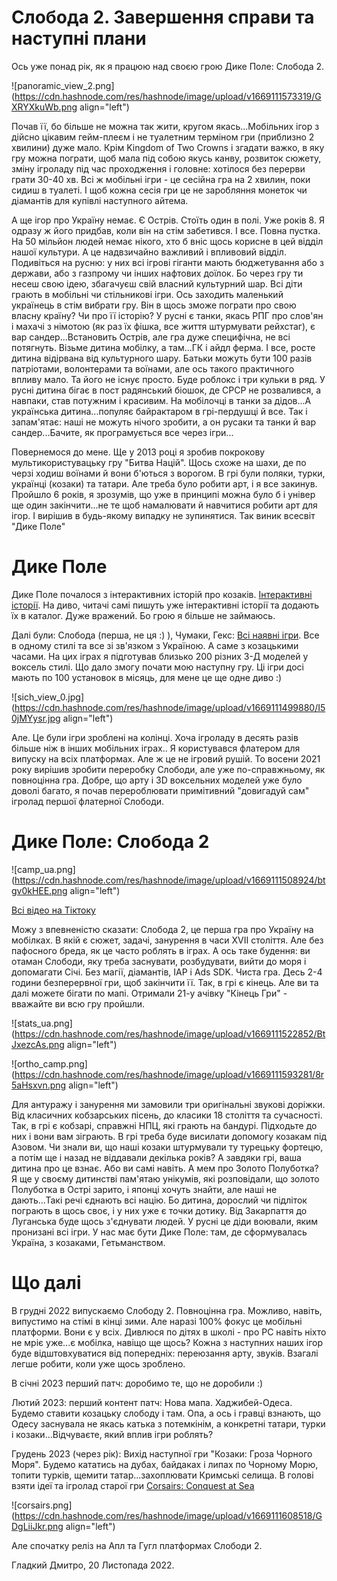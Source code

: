 # Слобода 2. Завершення справи та наступні плани

Ось уже понад рік, як я працюю над своєю грою Дике Поле: Слобода 2.


![panoramic_view_2.png](https://cdn.hashnode.com/res/hashnode/image/upload/v1669111573319/GXRYXkuWb.png align="left")


Почав її, бо більше не можна так жити, кругом якась...Мобільних ігор з дійсно цікавим гейм-плеєм і не туалетним терміном гри (приблизно 2 хвилини) дуже мало. Крім Kingdom of Two Crowns і згадати важко, в яку гру можна пограти, щоб мала під собою якусь канву, розвиток сюжету, зміну ігроладу під час проходження і головне: хотілося без перерви грати 30-40 хв. Всі ж мобільні ігри - це сесійна гра на 2 хвилин, поки сидиш в туалеті. І щоб кожна сесія гри це не заробляння монеток чи діамантів для купівлі наступного айтема.

А ще ігор про Україну немає. Є Острів. Стоїть один в полі. Уже років 8. Я одразу ж його придбав, коли він на стім забетився. І все. Повна пустка. На 50 мільйон людей немає нікого, хто б вніс щось корисне в цей відділ нашої культури. А це надвзичайно важливий і впливовий відділ. Подивіться на русню: у них всі ігрові гіганти мають бюджетування або з держави, або з газпрому чи інших нафтових доїлок. Бо через гру ти несеш свою ідею, збагачуєш свій власний культурний шар. Всі діти грають в мобільні чи стільникові ігри. Ось заходить маленький українець в стім вибрати гру. Він в щось зможе пограти про свою власну країну? Чи про її історію? У русні є танки, якась РПГ про слов'ян і махачі з німотою (як раз їх фішка, все життя штурмувати рейхстаг), є вар сандер...Встановить Острів, але гра дуже специфічна, не всі потягнуть. Візьме дитина мобілку, а там...ГК і айдл ферма. І все, росте дитина відірвана від культурного шару. Батьки можуть бути 100 разів патріотами, волонтерами та воїнами, але ось такого практичного впливу мало. Та його не існує просто. Буде роблокс і три кульки в ряд. У русні дитина бігає в пост радянський біошок, де СРСР не розвалився, а навпаки, став потужним і красивим. На мобілочці в танки за дідов...А українська дитина...популяє байрактаром в грі-пердушці й все. Так і запам'ятає: наші не можуть нічого зробити, а он русаки та танки й вар сандер...Бачите, як програмується все через ігри...

Повернемося до мене. Ще у 2013 році я зробив покрокову мультикористувацьку гру "Битва Націй". Щось схоже на шахи, де по черзі ходиш воїнами й вони б'ються з ворогом. В грі були поляки, турки, українці (козаки) та татари. Але треба було робити арт, і я все закинув. Пройшло 6 років, я зрозумів, що уже в принципі можна було б і універ ще один закінчити...не те щоб намалювати й навчитися робити арт для ігор. І вирішив в будь-якому випадку не зупинятися. Так виник всесвіт "Дике Поле"

# Дике Поле

Дике Поле почалося з інтерактивних історій про козаків. [Інтерактивні історії](https://locadeserta.com/interactive/). На диво, читачі самі пишуть уже інтерактивні історії та додають їх в каталог. Дуже вражений. Бо грою я більше не займаюсь.

Далі були: Слобода (перша, не ця :) ), Чумаки, Гекс: [Всі наявні ігри](https://locadeserta.com/all_games_uk.html). Все в одному стилі та все зі зв'язком з Україною. А саме з козацькими часами. На цих іграх я підготував близько 200 різних 3-Д моделей у воксель стилі. Що дало змогу почати мою наступну гру. Ці ігри досі мають по 100 установок в місяць, для мене це ще одне диво :)


![sich_view_0.jpg](https://cdn.hashnode.com/res/hashnode/image/upload/v1669111499880/I50jMYysr.jpg align="left")

Але. Це були ігри зроблені на колінці. Хоча ігроладу в десять разів більше ніж в інших мобільних іграх.. Я користувався флатером для випуску на всіх платформах. Але ж це не ігровий рушій. То восени 2021 року вирішив зробити переробку Слободи, але уже по-справжньому, як повноцінна гра. Добре, що арту і 3D воксельних моделей уже було доволі багато, я почав перероблювати примітивний "довигадуй сам" ігролад першої флатерної Слободи.

# Дике Поле: Слобода 2

![camp_ua.png](https://cdn.hashnode.com/res/hashnode/image/upload/v1669111508924/btgv0kHEE.png align="left")

[Всі відео на Тіктоку](https://www.tiktok.com/@locadeserta/video/7167762541311986949?is_copy_url=1&is_from_webapp=v1)

Можу з впевненістю сказати: Слобода 2, це перша гра про Україну на мобілках. В якій є сюжет, задачі, занурення в часи XVII століття. Але без пафосного бреда, як це часто роблять в іграх. А ось таке будення: ви отаман Слободи, яку треба заснувати, розбудувати, вийти до моря і допомагати Січі. Без магії, діамантів, ІАР і Ads SDK. Чиста гра. Десь 2-4 години безперервної гри, щоб закінчити її. Так, в грі є кінець. Але ви та далі можете бігати по мапі. Отримали 21-у ачівку "Кінець Гри" - вважайте ви всю гру пройшли.


![stats_ua.png](https://cdn.hashnode.com/res/hashnode/image/upload/v1669111522852/BtJxezcAs.png align="left")


![ortho_camp.png](https://cdn.hashnode.com/res/hashnode/image/upload/v1669111593281/8r5aHsxvn.png align="left")

Для антуражу і занурення ми замовили три оригінальні звукові доріжки. Від класичних кобзарських пісень, до класики 18 століття та сучасності. Так, в грі є кобзарі, справжні НПЦ, які грають на бандурі. Підходьте до них і вони вам зіграють. В грі треба буде висилати допомогу козакам під Азовом. Чи знали ви, що наші козаки штурмували ту турецьку фортецю, а потім ще і назад не віддавали декілька років? А завдяки грі, ваша дитина про це взнає. Або ви самі навіть. А мем про Золото Полуботка? Я ще у своєму дитинстві пам'ятаю унікумів, які розповідали, що золото Полуботка в Острі зарито, і японці хочуть знайти, але наші не дають...Такі речі єднають всі націю. Бо дитина, дорослий чи підліток пограють в щось своє, і у них уже є точки дотику. Від Закарпаття до Луганська буде щось з'єднувати людей. У русні це діди воювали, яким пронизані всі ігри. У нас має бути Дике Поле: там, де сформувалась Україна, з козаками, Гетьманством.

# Що далі

В грудні 2022 випускаємо Слободу 2. Повноцінна гра. Можливо, навіть, випустимо на стімі в кінці зими. Але наразі 100% фокус це мобільні платформи. Вони є у всіх. Дивлюся по дітях в школі - про РС навіть ніхто не мріє уже...є мобілка, навіщо ще щось? Кожна з наступних наших ігор буде відштовхуватися від попередніх: переюзання арту, звуків. Взагалі легше робити, коли уже щось зроблено.

В січні 2023 перший патч: доробимо те, що не доробили :)

Лютий 2023: перший контент патч: Нова мапа. Хаджибей-Одеса. Будемо ставити козацьку слободу і там. Опа, а ось і гравці взнають, що Одесу заснувала не якась катька з потемкінім, а конкретні татари, турки і козаки...Відчуваєте, який вплив ігри роблять?

Грудень 2023 (через рік): Вихід наступної гри "Козаки: Гроза Чорного Моря". Будемо кататись на дубах, байдаках і липах по Чорному Морю, топити турків, щемити татар...захоплювати Кримські селища. В голові взяти ідеї та ігролад старої гри [Corsairs: Conquest at Sea](https://www.youtube.com/watch?v=6D77IF9lJ9g&t=636s)


![corsairs.png](https://cdn.hashnode.com/res/hashnode/image/upload/v1669111608518/GDgLiiJkr.png align="left")

Але спочатку реліз на Апл та Гугл платформах Слободи 2.

Гладкий Дмитро, 20 Листопада 2022.




